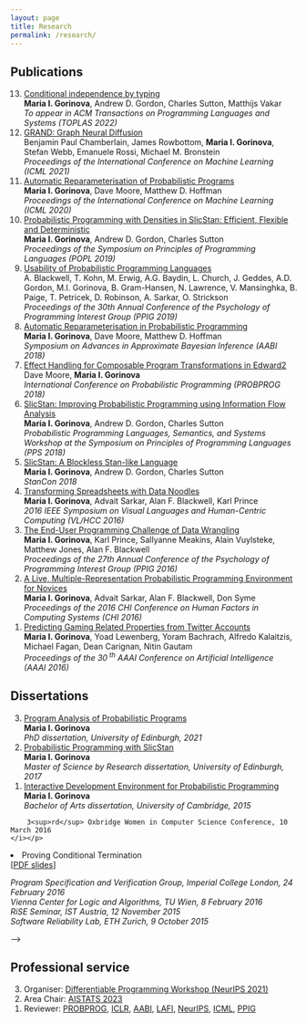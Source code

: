 ```yaml
---
layout: page
title: Research
permalink: /research/
---
```


## Publications
<ol reversed="">
				<li>
        <a class="pubTitle" href="https://arxiv.org/abs/2010.11887">Conditional independence by typing</a><br>
                                <b>Maria I. Gorinova</b>, Andrew D. Gordon, Charles Sutton, Matthijs Vakar<br>
                                <i> <span class="conferenceSlug">To appear in ACM Transactions on Programming Languages and Systems (TOPLAS 2022)</span></i><br>
        </li>			
        <li>
				<a class="pubTitle" href="https://arxiv.org/abs/2106.10934">GRAND: Graph Neural Diffusion</a><br>
				Benjamin Paul Chamberlain, James Rowbottom, <b>Maria I. Gorinova</b>, Stefan Webb, Emanuele Rossi, Michael M. Bronstein<br>
                                <i>Proceedings of the  International Conference on Machine Learning <span class="conferenceSlug">(ICML 2021)</span></i><br>
				</li>
        <li>
				<a class="pubTitle" href="https://proceedings.icml.cc/static/paper_files/icml/2020/271-Paper.pdf">Automatic Reparameterisation of Probabilistic Programs</a><br>
				<b>Maria I. Gorinova</b>, Dave Moore, Matthew D. Hoffman<br>
				<i>Proceedings of the  International Conference on Machine Learning <span class="conferenceSlug">(ICML 2020)</span></i><br>
				</li>
				<li>
				<a class="pubTitle" href="https://arxiv.org/abs/1811.00890">Probabilistic Programming with Densities in SlicStan: Efficient, Flexible and Deterministic</a><br>
				<b>Maria I. Gorinova</b>, Andrew D. Gordon, Charles Sutton<br>
				<i>Proceedings of the Symposium on Principles of Programming Languages <span class="conferenceSlug">(POPL 2019)</span></i><br>
				</li>
				<li>
				<a class="pubTitle" href="https://www.cl.cam.ac.uk/~afb21/publications/PPIG2019-accepted.pdf">Usability of Probabilistic Programming Languages</a><br>
				A. Blackwell, T. Kohn, M. Erwig, A.G. Baydin, L. Church, J. Geddes, A.D. Gordon, M.I. Gorinova, B. Gram-Hansen, N. Lawrence, V. Mansinghka, B. Paige, T. Petricek, D. Robinson, A. Sarkar, O. Strickson<br>
				<i>Proceedings of the 30th Annual Conference of the Psychology of Programming Interest Group (PPIG 2019)</i>
				</li>
				<li>
				<a class="pubTitle" href="http://approximateinference.org/2018/accepted/GorinovaEtAl2018.pdf">Automatic Reparameterisation in Probabilistic Programming</a><br>
				<b>Maria I. Gorinova</b>, Dave Moore, Matthew D. Hoffman<br>
			        <!--<img src="../images/award3.png" style="width:20px; align=" left"=" title="Travel Award">-->
				<i>Symposium on Advances in Approximate Bayesian Inference<span class="conferenceSlug"> (AABI 2018)</span></i><br>
				</li>
				<li>
				<a class="pubTitle" href="https://arxiv.org/abs/1811.06150">Effect Handling for Composable Program Transformations in Edward2</a><br>
				Dave Moore, <b>Maria I. Gorinova</b><br>
				<i>International Conference on Probabilistic Programming (PROBPROG 2018)</i>
				</li>
				<li>
				<a class="pubTitle" href="https://pps2018.soic.indiana.edu/files/2017/12/SlicStanPPS.pdf">SlicStan: Improving Probabilistic Programming using Information Flow Analysis</a><br>
				<b>Maria I. Gorinova</b>, Andrew D. Gordon, Charles Sutton<br>
				<i>Probabilistic Programming Languages, Semantics, and Systems Workshop at the Symposium on Principles of Programming Languages <span class="conferenceSlug">(PPS 2018)</span></i><br>
				</li>
				<li>
				<a class="pubTitle" href="https://github.com/stan-dev/stancon_talks/tree/master/2018/Contributed-Talks/06_gorinova">SlicStan: A Blockless Stan-like Language</a><br>
				<b>Maria I. Gorinova</b>, Andrew D. Gordon, Charles Sutton<br>
				<i>StanCon 2018</i><br>
				</li>
				<li>
				<a class="pubTitle" href="https://www.repository.cam.ac.uk/bitstream/handle/1810/262447/DataNoodles_AM.pdf">Transforming Spreadsheets with Data Noodles</a><br>
				<b>Maria I. Gorinova</b>, Advait Sarkar, Alan F. Blackwell, Karl Prince<br>
				<i>2016 IEEE Symposium on Visual Languages and Human-Centric Computing <span class="conferenceSlug">(VL/HCC 2016)</span></i><br>
				</li>
				<li>
				<a class="pubTitle" href="http://www.ppig.org/sites/default/files/2016-PPIG-27th-Gorinova.pdf">The End-User Programming Challenge of Data Wrangling </a><br>
				<b>Maria I. Gorinova</b>, Karl Prince, Sallyanne Meakins, Alain Vuylsteke, Matthew Jones, Alan F. Blackwell<br>
				<i>Proceedings of the 27th Annual Conference of the Psychology of Programming Interest Group <span class="conferenceSlug">(PPIG 2016)</span></i><br>
				</li>
				<li>
				<a class="pubTitle" href="https://advaitsarkar.github.io/advait.org/files/gorinova_2016_probabilistic.pdf">A Live, Multiple-Representation Probabilistic Programming Environment for Novices</a><br>
				<b>Maria I. Gorinova</b>, Advait Sarkar, Alan F. Blackwell, Don Syme<br>
				<i>Proceedings of the 2016 CHI Conference on Human Factors in Computing Systems <span class="conferenceSlug">(CHI 2016)</span></i><br>
				</li>
				<li>
				<a class="pubTitle" href="http://www.aaai.org/ocs/index.php/AAAI/AAAI16/paper/download/12359/12290">Predicting Gaming Related Properties from Twitter Accounts</a><br>
				<b>Maria I. Gorinova</b>, Yoad Lewenberg, Yoram Bachrach, Alfredo Kalaitzis, Michael Fagan, Dean Carignan, Nitin Gautam<br>
				<i>Proceedings of the 30<sup> th</sup> AAAI Conference on Artificial Intelligence <span class="conferenceSlug">(AAAI 2016)</span></i><br>
				</li>
			</ol>

## Dissertations
<ol reversed="">
<li><a class="pubTitle" href="https://arxiv.org/abs/2204.06868" id="ide">Program Analysis of Probabilistic Programs</a><br>
<b>Maria I. Gorinova</b><br>
<i>PhD dissertation, University of Edinburgh, 2021</i>
</li>
<li><a class="pubTitle" href="files/slicstan.pdf" id="ide">Probabilistic Programming with SlicStan</a><br>
<b>Maria I. Gorinova</b><br>
<!--[MSc(R) Data Science Dissertation Prize](../images/award3.png)--> 
<i>Master of Science by Research dissertation, University of Edinburgh, 2017</i>
</li>
<li><a class="pubTitle" href="files/gorinova_diss.pdf" id="ide">Interactive Development Environment for Probabilistic Programming</a><br>
<b>Maria I. Gorinova</b><br>
<i>Bachelor of Arts dissertation, University of Cambridge, 2015</i>
</li>
</ol>

<!--
## Talks
<ol reversed="">
<li>Probabilistic Programming: The What, Why and How<br>	
	[<a href="files/ppl_intro_slides.pdf">PDF slides</a>]<br>
	<i class="venue">F# eXchange, Keynote, April  2019</i><br>
	<i class="venue">Advances in Programming Languages, Guest Lecture, University of Edinburgh, November 2018</i><br>
</li>
<li>Probabilistic Programming with SlicStan<br>
	[<a href="files/gorinova_slicstan_slides.pdf">PDF slides</a>] [<a href="https://www.youtube.com/watch?v=WTqnehdFNbo">Video</a>]<br>
	<i class="venue">PROBPROG 2018, Invited Talk, October 2018</i><br>
	<i class="venue">StanCon 2018, January 2018</i><br>
	<i class="venue">PPS Workshop at POPL 2018, January 2018</i><br>	
</li>
<li>Data Wrangling for End-Users in Healthcare<br>
	<i class="venue">Microsoft Redmond, May 2016</i>	
</li>
<li>A Live, Multiple-Representation Probabilistic Programming Environment for Novices<br>
	[<a href="files/gorinova_ppide_short_slides.pdf">PDF slides (short)</a>] [<a href="files/gorinova_ppide_long_slides.pdf">PDF slides (long)</a>] [<a href="https://www.youtube.com/watch?v=bmNlM0RnyVg">Video</a>]<br>
	<p class="venue">
	<i>Advances in Programming Languages, Guest Lecture, University of Edinburgh, November 2016</i><br>
	<i>Programming Languages and Software Engineering Group, University of Washington, May 2016</i><br>
	<i>2016 CHI Conference on Human Factors in Computing Systems, May 2016</i><br>
	<i>
		<!--<img src="../images/award3.png" style="width:20px; align=" left"=" title="Young Researcher Prize">-->
		3<sup>rd</sup> Oxbridge Women in Computer Science Conference, 10 March 2016
	</i></p>			
</li>
<li>Proving Conditional Termination<br>
	[<a href="files/conditional_termination_slides.pdf">PDF slides</a>]<br>
	<p class="venue">
	<i>Program Specification and Verification Group, Imperial College London, 24 February 2016</i><br>
	<i>Vienna Center for Logic and Algorithms, TU Wien, 8 February 2016</i><br>
	<i>RiSE Seminar, IST Austria, 12 November 2015</i><br>
	<i>Software Reliability Lab, ETH Zurich, 9 October 2015</i>			
	</p>
</li>
</ol>
-->

## Professional service
<ol reversed="">
	<li>Organiser: <a href="https://diffprogramming.mit.edu/">Differentiable Programming Workshop (NeurIPS 2021)</a>
	</li>
	<li>Area Chair: <a href="https://aistats.org/">AISTATS 2023</a> </li>
	<li>Reviewer: <a href="https://probprog.cc/">PROBPROG</a>,
		      <a href="https://iclr.cc/">ICLR</a>,
		      <a href="http://approximateinference.org/">AABI</a>,
		      <a href="https://popl21.sigplan.org/home/lafi-2021">LAFI</a>,
		      <a href="https://nips.cc/">NeurIPS</a>,
		      <a href="https://icml.cc/">ICML</a>,
		      <a href="http://www.ppig.org/">PPIG</a></li>

</ol>

